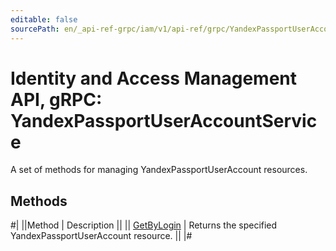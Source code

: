 ```yaml
---
editable: false
sourcePath: en/_api-ref-grpc/iam/v1/api-ref/grpc/YandexPassportUserAccount/index.md
---
```


# Identity and Access Management API, gRPC: YandexPassportUserAccountService

A set of methods for managing YandexPassportUserAccount resources.

## Methods

#|
||Method | Description ||
|| [GetByLogin](getByLogin.md) | Returns the specified YandexPassportUserAccount resource. ||
|#